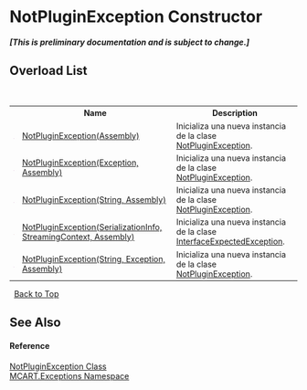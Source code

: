 # NotPluginException Constructor 
 _**\[This is preliminary documentation and is subject to change.\]**_


## Overload List
&nbsp;<table><tr><th></th><th>Name</th><th>Description</th></tr><tr><td>![Public method](media/pubmethod.gif "Public method")</td><td><a href="0264be9c-5219-68ce-babf-822f28333648">NotPluginException(Assembly)</a></td><td>
Inicializa una nueva instancia de la clase <a href="4bb97910-3a37-88e5-0696-3770c919ec93">NotPluginException</a>.</td></tr><tr><td>![Public method](media/pubmethod.gif "Public method")</td><td><a href="aba8374c-1c1e-5ea8-63f1-680194113974">NotPluginException(Exception, Assembly)</a></td><td>
Inicializa una nueva instancia de la clase <a href="4bb97910-3a37-88e5-0696-3770c919ec93">NotPluginException</a>.</td></tr><tr><td>![Public method](media/pubmethod.gif "Public method")</td><td><a href="bbc79035-1605-7cbf-e07b-ead66453681d">NotPluginException(String, Assembly)</a></td><td>
Inicializa una nueva instancia de la clase <a href="4bb97910-3a37-88e5-0696-3770c919ec93">NotPluginException</a>.</td></tr><tr><td>![Protected method](media/protmethod.gif "Protected method")</td><td><a href="330bc5f6-9b94-78c0-7deb-2d51cb808635">NotPluginException(SerializationInfo, StreamingContext, Assembly)</a></td><td>
Inicializa una nueva instancia de la clase <a href="8072c745-0d44-142b-1ff6-0b7fe8b76b82">InterfaceExpectedException</a>.</td></tr><tr><td>![Public method](media/pubmethod.gif "Public method")</td><td><a href="ac9b1140-3a91-63fc-fb9b-a633e7b4cb02">NotPluginException(String, Exception, Assembly)</a></td><td>
Inicializa una nueva instancia de la clase <a href="4bb97910-3a37-88e5-0696-3770c919ec93">NotPluginException</a>.</td></tr></table>&nbsp;
<a href="#notpluginexception-constructor">Back to Top</a>

## See Also


#### Reference
<a href="4bb97910-3a37-88e5-0696-3770c919ec93">NotPluginException Class</a><br /><a href="36e6166c-cb29-ee06-1b8a-ebc61fae7b0a">MCART.Exceptions Namespace</a><br />